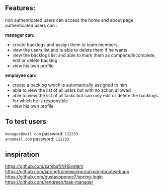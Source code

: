## Features:
non authenticated users can access the home and about page
authenticated users can :

**manager can:**
-	create backlogs and assign them to team members
-	view the users list and is able to delete them if he wants
-	view the backlogs list and able to mark them as complete/incomplete, edit or delete backlog
-	view his own profile
	
**employee can:**
-	create a backlog which is automatically assigned to him
-	able to view the list of all users but with no action allowed
-	able to view the list of all tasks but can only edit or delete the backlogs for which he is responsible 
-	view his own profile


## To test users
`manager@mail.com`  password: `112233`  
`ann@mail.com`  password: `112233`

## inspiration 
https://github.com/sambaf/NHSystem
https://github.com/springframeworkguru/springbootwebapp
https://github.com/gustavoponce7/spring-login
https://github.com/rengreen/task-manager 
  
  
